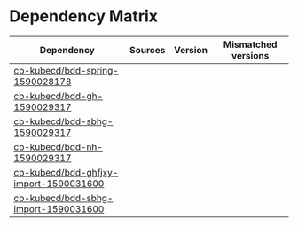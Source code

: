 # Dependency Matrix

Dependency | Sources | Version | Mismatched versions
---------- | ------- | ------- | -------------------
[cb-kubecd/bdd-spring-1590028178](https://github.com/cb-kubecd/bdd-spring-1590028178.git) |  | []() | 
[cb-kubecd/bdd-gh-1590029317](https://github.com/cb-kubecd/bdd-gh-1590029317.git) |  | []() | 
[cb-kubecd/bdd-sbhg-1590029317](https://github.com/cb-kubecd/bdd-sbhg-1590029317.git) |  | []() | 
[cb-kubecd/bdd-nh-1590029317](https://github.com/cb-kubecd/bdd-nh-1590029317.git) |  | []() | 
[cb-kubecd/bdd-ghfjxy-import-1590031600](https://github.com/cb-kubecd/bdd-ghfjxy-import-1590031600.git) |  | []() | 
[cb-kubecd/bdd-sbhg-import-1590031600](https://github.com/cb-kubecd/bdd-sbhg-import-1590031600.git) |  | []() | 
